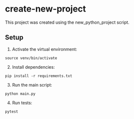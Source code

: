 # create-new-project
This project was created using the new_python_project script.

## Setup
1. Activate the virtual environment:
```
source venv/bin/activate
```
2. Install dependencies:
```
pip install -r requirements.txt
```
3. Run the main script:
```
python main.py
```
4. Run tests:
```
pytest
```
